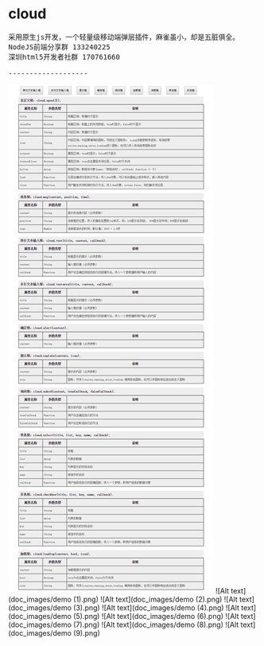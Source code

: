 # cloud 
<pre>
采用原生js开发，一个轻量级移动端弹层插件，麻雀虽小，却是五脏俱全。
NodeJS前端分享群 133240225
深圳html5开发者社群 170761660

-------------------
</pre>
![Alt text](doc_images/doc.png)
![Alt text](doc_images/demo (1).png)
![Alt text](doc_images/demo (2).png)
![Alt text](doc_images/demo (3).png)
![Alt text](doc_images/demo (4).png)
![Alt text](doc_images/demo (5).png)
![Alt text](doc_images/demo (6).png)
![Alt text](doc_images/demo (7).png)
![Alt text](doc_images/demo (8).png)
![Alt text](doc_images/demo (9).png)

